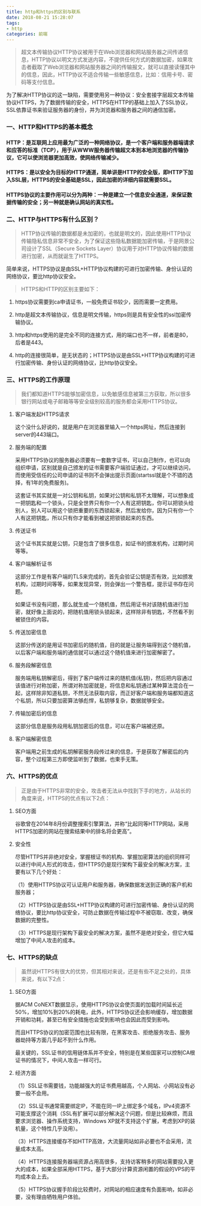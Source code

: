 ```yaml
---
title: http和https的区别与联系
date: 2018-08-21 15:28:07
tags:
- http
categories: 前端
---
```

> 超文本传输协议HTTP协议被用于在Web浏览器和网站服务器之间传递信息，HTTP协议以明文方式发送内容，不提供任何方式的数据加密，如果攻击者截取了Web浏览器和网站服务器之间的传输报文，就可以直接读懂其中的信息，因此，HTTP协议不适合传输一些敏感信息，比如：信用卡号、密码等支付信息。

为了解决HTTP协议的这一缺陷，需要使用另一种协议：安全套接字层超文本传输协议HTTPS，为了数据传输的安全，HTTPS在HTTP的基础上加入了SSL协议，SSL依靠证书来验证服务器的身份，并为浏览器和服务器之间的通信加密。
<!--more-->
### 一、HTTP和HTTPS的基本概念

#### HTTP：是互联网上应用最为广泛的一种网络协议，是一个客户端和服务器端请求和应答的标准（TCP），用于从WWW服务器传输超文本到本地浏览器的传输协议，它可以使浏览器更加高效，使网络传输减少。

#### HTTPS：是以安全为目标的HTTP通道，简单讲是HTTP的安全版，即HTTP下加入SSL层，HTTPS的安全基础是SSL，因此加密的详细内容就需要SSL。

#### HTTPS协议的主要作用可以分为两种：一种是建立一个信息安全通道，来保证数据传输的安全；另一种就是确认网站的真实性。

### 二、HTTP与HTTPS有什么区别？

> HTTP协议传输的数据都是未加密的，也就是明文的，因此使用HTTP协议传输隐私信息非常不安全，为了保证这些隐私数据能加密传输，于是网景公司设计了SSL（Secure Sockets Layer）协议用于对HTTP协议传输的数据进行加密，从而就诞生了HTTPS。

简单来说，HTTPS协议是由SSL+HTTP协议构建的可进行加密传输、身份认证的网络协议，要比http协议安全。

> HTTPS和HTTP的区别主要如下：

1. https协议需要到ca申请证书，一般免费证书较少，因而需要一定费用。

2. http是超文本传输协议，信息是明文传输，https则是具有安全性的ssl加密传输协议。

3. http和https使用的是完全不同的连接方式，用的端口也不一样，前者是80，后者是443。

4. http的连接很简单，是无状态的；HTTPS协议是由SSL+HTTP协议构建的可进行加密传输、身份认证的网络协议，比http协议安全。

### 三、HTTPS的工作原理

> 我们都知道HTTPS能够加密信息，以免敏感信息被第三方获取，所以很多银行网站或电子邮箱等等安全级别较高的服务都会采用HTTPS协议。

1. 客户端发起HTTPS请求

    这个没什么好说的，就是用户在浏览器里输入一个https网址，然后连接到server的443端口。

2. 服务端的配置

    采用HTTPS协议的服务器必须要有一套数字证书，可以自己制作，也可以向组织申请，区别就是自己颁发的证书需要客户端验证通过，才可以继续访问，而使用受信任的公司申请的证书则不会弹出提示页面(startssl就是个不错的选择，有1年的免费服务)。

    这套证书其实就是一对公钥和私钥，如果对公钥和私钥不太理解，可以想象成一把钥匙和一个锁头，只是全世界只有你一个人有这把钥匙，你可以把锁头给别人，别人可以用这个锁把重要的东西锁起来，然后发给你，因为只有你一个人有这把钥匙，所以只有你才能看到被这把锁锁起来的东西。

3. 传送证书

    这个证书其实就是公钥，只是包含了很多信息，如证书的颁发机构，过期时间等等。

4. 客户端解析证书

    这部分工作是有客户端的TLS来完成的，首先会验证公钥是否有效，比如颁发机构，过期时间等等，如果发现异常，则会弹出一个警告框，提示证书存在问题。

    如果证书没有问题，那么就生成一个随机值，然后用证书对该随机值进行加密，就好像上面说的，把随机值用锁头锁起来，这样除非有钥匙，不然看不到被锁住的内容。

5. 传送加密信息

    这部分传送的是用证书加密后的随机值，目的就是让服务端得到这个随机值，以后客户端和服务端的通信就可以通过这个随机值来进行加密解密了。

6. 服务段解密信息

    服务端用私钥解密后，得到了客户端传过来的随机值(私钥)，然后把内容通过该值进行对称加密，所谓对称加密就是，将信息和私钥通过某种算法混合在一起，这样除非知道私钥，不然无法获取内容，而正好客户端和服务端都知道这个私钥，所以只要加密算法够彪悍，私钥够复杂，数据就够安全。

7. 传输加密后的信息

    这部分信息是服务段用私钥加密后的信息，可以在客户端被还原。

8. 客户端解密信息

    客户端用之前生成的私钥解密服务段传过来的信息，于是获取了解密后的内容，整个过程第三方即使监听到了数据，也束手无策。

### 六、HTTPS的优点

> 正是由于HTTPS非常的安全，攻击者无法从中找到下手的地方，从站长的角度来说，HTTPS的优点有以下2点：

1. SEO方面

    谷歌曾在2014年8月份调整搜索引擎算法，并称“比起同等HTTP网站，采用HTTPS加密的网站在搜索结果中的排名将会更高”。

2. 安全性

    尽管HTTPS并非绝对安全，掌握根证书的机构、掌握加密算法的组织同样可以进行中间人形式的攻击，但HTTPS仍是现行架构下最安全的解决方案，主要有以下几个好处：

    （1）使用HTTPS协议可认证用户和服务器，确保数据发送到正确的客户机和服务器；

    （2）HTTPS协议是由SSL+HTTP协议构建的可进行加密传输、身份认证的网络协议，要比http协议安全，可防止数据在传输过程中不被窃取、改变，确保数据的完整性。

    （3）HTTPS是现行架构下最安全的解决方案，虽然不是绝对安全，但它大幅增加了中间人攻击的成本。

### 七、HTTPS的缺点

> 虽然说HTTPS有很大的优势，但其相对来说，还是有些不足之处的，具体来说，有以下2点：

1. SEO方面

    据ACM CoNEXT数据显示，使用HTTPS协议会使页面的加载时间延长近50%，增加10%到20%的耗电，此外，HTTPS协议还会影响缓存，增加数据开销和功耗，甚至已有安全措施也会受到影响也会因此而受到影响。

    而且HTTPS协议的加密范围也比较有限，在黑客攻击、拒绝服务攻击、服务器劫持等方面几乎起不到什么作用。

    最关键的，SSL证书的信用链体系并不安全，特别是在某些国家可以控制CA根证书的情况下，中间人攻击一样可行。

2. 经济方面

    （1）SSL证书需要钱，功能越强大的证书费用越高，个人网站、小网站没有必要一般不会用。

    （2）SSL证书通常需要绑定IP，不能在同一IP上绑定多个域名，IPv4资源不可能支撑这个消耗（SSL有扩展可以部分解决这个问题，但是比较麻烦，而且要求浏览器、操作系统支持，Windows XP就不支持这个扩展，考虑到XP的装机量，这个特性几乎没用）。

    （3）HTTPS连接缓存不如HTTP高效，大流量网站如非必要也不会采用，流量成本太高。

    （4）HTTPS连接服务器端资源占用高很多，支持访客稍多的网站需要投入更大的成本，如果全部采用HTTPS，基于大部分计算资源闲置的假设的VPS的平均成本会上去。

    （5）HTTPS协议握手阶段比较费时，对网站的相应速度有负面影响，如非必要，没有理由牺牲用户体验。
